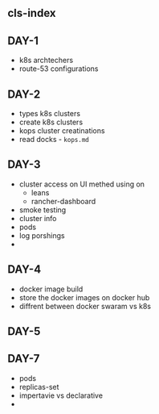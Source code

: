 ## cls-index

## DAY-1
* k8s archtechers 
* route-53 configurations 

## DAY-2
* types k8s clusters 
* create k8s clusters 
* kops cluster creatinations
* read docks - `kops.md`


## DAY-3

* cluster access on UI methed using on 
    - leans
    - rancher-dashboard
* smoke testing 
* cluster info
* pods
* log porshings
* 

## DAY-4
* docker image build
* store the docker images on docker hub
* diffrent between docker swaram vs k8s 

## DAY-5



## DAY-7
* pods
* replicas-set
* impertavie vs declarative 
* 



